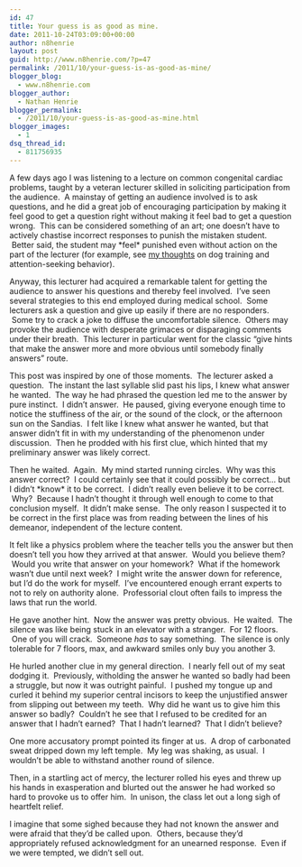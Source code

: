 ```yaml
---
id: 47
title: Your guess is as good as mine.
date: 2011-10-24T03:09:00+00:00
author: n8henrie
layout: post
guid: http://www.n8henrie.com/?p=47
permalink: /2011/10/your-guess-is-as-good-as-mine/
blogger_blog:
  - www.n8henrie.com
blogger_author:
  - Nathan Henrie
blogger_permalink:
  - /2011/10/your-guess-is-as-good-as-mine.html
blogger_images:
  - 1
dsq_thread_id:
  - 811756935
---
```

<div>
  <p>
    A few days ago I was listening to a lecture on common congenital cardiac problems, taught by a veteran lecturer skilled in soliciting participation from the audience.  A mainstay of getting an audience involved is to ask questions, and he did a great job of encouraging participation by making it feel good to get a question right without making it feel bad to get a question wrong.  This can be considered something of an art; one doesn&#8217;t have to actively chastise incorrect responses to punish the mistaken student.  Better said, the student may *feel* punished even without action on the part of the lecturer (for example, see <a href="http://www.n8henrie.com/2010/12/on-carrots-sticks-and-attention-seeking/" title="On carrots, sticks, and attention-seeking behavior" target="_blank">my thoughts</a> on dog training and attention-seeking behavior).
  </p>
  
  <p>
    Anyway, this lecturer had acquired a remarkable talent for getting the audience to answer his questions and thereby feel involved.  I&#8217;ve seen several strategies to this end employed during medical school.  Some lecturers ask a question and give up easily if there are no responders.  Some try to crack a joke to diffuse the uncomfortable silence.  Others may provoke the audience with desperate grimaces or disparaging comments under their breath.  This lecturer in particular went for the classic &#8220;give hints that make the answer more and more obvious until somebody finally answers&#8221; route.
  </p>
  
  <p>
    This post was inspired by one of those moments.  The lecturer asked a question.  The instant the last syllable slid past his lips, I knew what answer he wanted.  The way he had phrased the question led me to the answer by pure instinct.  I didn&#8217;t answer.  He paused, giving everyone enough time to notice the stuffiness of the air, or the sound of the clock, or the afternoon sun on the Sandias.  I felt like I knew what answer he wanted, but that answer didn&#8217;t fit in with my understanding of the phenomenon under discussion.  Then he prodded with his first clue, which hinted that my preliminary answer was likely correct.
  </p>
  
  <p>
    Then he waited.  Again.  My mind started running circles.  Why was this answer correct?  I could certainly see that it could possibly be correct&#8230; but I didn&#8217;t *know* it to be correct.  I didn&#8217;t really even believe it to be correct.  Why?  Because I hadn&#8217;t thought it through well enough to come to that conclusion myself.  It didn&#8217;t make sense.  The only reason I suspected it to be correct in the first place was from reading between the lines of his demeanor, independent of the lecture content.
  </p>
  
  <p>
    It felt like a physics problem where the teacher tells you the answer but then doesn&#8217;t tell you how they arrived at that answer.  Would you believe them?  Would you write that answer on your homework?  What if the homework wasn&#8217;t due until next week?  I might write the answer down for reference, but I&#8217;d do the work for myself.  I&#8217;ve encountered enough errant experts to not to rely on authority alone.  Professorial clout often fails to impress the laws that run the world.
  </p>
  
  <p>
    He gave another hint.  Now the answer was pretty obvious.  He waited.  The silence was like being stuck in an elevator with a stranger.  For 12 floors.  One of you will crack.  Someone <em>has</em> to say something.  The silence is only tolerable for 7 floors, max, and awkward smiles only buy you another 3.
  </p>
  
  <p>
    He hurled another clue in my general direction.  I nearly fell out of my seat dodging it.  Previously, witholding the answer he wanted so badly had been a struggle, but now it was outright painful.  I pushed my tongue up and curled it behind my superior central incisors to keep the unjustified answer from slipping out between my teeth.  Why did he want us to give him this answer so badly?  Couldn&#8217;t he see that I refused to be credited for an answer that I hadn&#8217;t earned?  That I hadn&#8217;t learned?  That I didn&#8217;t believe?
  </p>
  
  <p>
    One more accusatory prompt pointed its finger at us.  A drop of carbonated sweat dripped down my left temple.  My leg was shaking, as usual.  I wouldn&#8217;t be able to withstand another round of silence.
  </p>
  
  <p>
    Then, in a startling act of mercy, the lecturer rolled his eyes and threw up his hands in exasperation and blurted out the answer he had worked so hard to provoke us to offer him.  In unison, the class let out a long sigh of heartfelt relief.
  </p>
  
  <p>
    I imagine that some sighed because they had not known the answer and were afraid that they&#8217;d be called upon.  Others, because they&#8217;d appropriately refused acknowledgment for an unearned response.  Even if we were tempted, we didn&#8217;t sell out.
  </p></p>
</div>

<div>
</div>